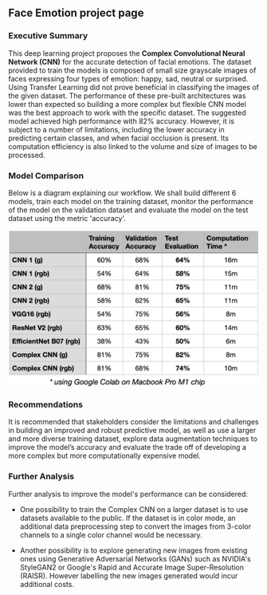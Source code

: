 ## Face Emotion project page

### Executive Summary 

This deep learning project proposes the **Complex Convolutional Neural Network (CNN)** for the accurate detection of facial emotions. The dataset provided to train the models is composed of small size grayscale images of faces expressing four types of emotion: happy, sad, neutral or surprised. Using Transfer Learning did not prove beneficial in classifying the images of the given dataset. The performance of these pre-built architectures was lower than expected so building a more complex but flexible CNN model was the best approach to work with the specific dataset. The suggested model achieved high performance with 82% accuracy. However, it is subject to a number of limitations, including the lower accuracy in predicting certain classes, and when facial occlusion is present. Its computation efficiency is also linked to the volume and size of images to be processed. 

### Model Comparison 

Below is a diagram explaining our workflow. We shall build different 6 models, train each model on the training dataset, monitor the performance of the model on the validation dataset and evaluate the model on the test dataset using the metric 'accuracy'.

<img src="images/model_comparison.png?raw=true"/>

### Recommendations

It is recommended that stakeholders consider the limitations and challenges in building an improved and robust predictive model, as well as use a larger and more diverse training dataset, explore data augmentation techniques to improve the model’s accuracy and evaluate the trade off of developing a more complex but more computationally expensive model.

### Further Analysis

Further analysis to improve the model's performance can be considered:

- One possibility to train the Complex CNN on a larger dataset is to use datasets available to the public. If the dataset is in color mode, an additional data preprocessing step to convert the images from 3-color channels to a single color channel would be necessary.

- Another possibility is to explore generating new images from existing ones using Generative Adversarial Networks (GANs) such as NVIDIA's StyleGAN2 or Google's Rapid and Accurate Image Super-Resolution (RAISR). However labelling the new images generated would incur additional costs. 
